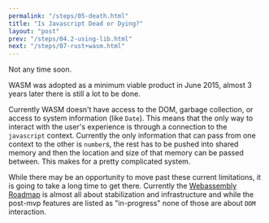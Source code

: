 ```yaml
---
permalink: "/steps/05-death.html"
title: "Is Javascript Dead or Dying?"
layout: "post"
prev: "/steps/04.2-using-lib.html"
next: "/steps/07-rust+wasm.html"
---
```

Not any time soon.

<div class="explain">

WASM was adopted as a minimum viable product in June 2015, almost 3 years later there is still a lot to be done. 

Currently WASM doesn't have access to the DOM, garbage collection, or access to system information (like <code>Date</code>). This means that the only way to interact with the user's experience is through a connection to the <code>javascript</code> context. Currently the only information that can pass from one context to the other is <code>number</code>s, the rest has to be pushed into shared memory and then the location and size of that memory can be passed between. This makes for a pretty complicated system.

While there may be an opportunity to move past these current limitations, it is going to take a long time to get there. Currently the [Webassembly Roadmap](http://webassembly.org/roadmap/) is almost all about stabilization and infrastructure and while the post-mvp features are listed as "in-progress" none of those are about `DOM` interaction.
</div>